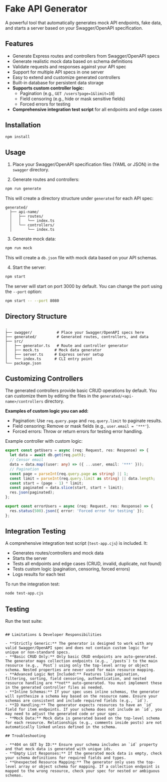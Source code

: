 # Fake API Generator

A powerful tool that automatically generates mock API endpoints, fake data, and starts a server based on your Swagger/OpenAPI specification.

## Features

- Generate Express routes and controllers from Swagger/OpenAPI specs
- Generate realistic mock data based on schema definitions
- Validate requests and responses against your API spec
- Support for multiple API specs in one server
- Easy to extend and customize generated controllers
- Built-in database for persistent data storage
- **Supports custom controller logic:**
  - Pagination (e.g., `GET /users?page=1&limit=10`)
  - Field censoring (e.g., hide or mask sensitive fields)
  - Forced errors for testing
- **Comprehensive integration test script** for all endpoints and edge cases

## Installation

```bash
npm install
```

## Usage

1. Place your Swagger/OpenAPI specification files (YAML or JSON) in the `swagger` directory.

2. Generate routes and controllers:
```bash
npm run generate
```

This will create a directory structure under `generated` for each API spec:
```
generated/
  ├── api-name/
  │   ├── routes/
  │   │   └── index.ts
  │   └── controllers/
  │       └── index.ts
```

3. Generate mock data:
```bash
npm run mock
```

This will create a `db.json` file with mock data based on your API schemas.

4. Start the server:
```bash
npm start
```

The server will start on port 3000 by default. You can change the port using the `--port` option:
```bash
npm start -- --port 8080
```

## Directory Structure

```
.
├── swagger/           # Place your Swagger/OpenAPI specs here
├── generated/         # Generated routes, controllers, and data
├── src/
│   ├── generator.ts   # Route and controller generator
│   ├── mock.ts       # Mock data generator
│   ├── server.ts     # Express server setup
│   └── index.ts      # CLI entry point
└── package.json
```

## Customizing Controllers

The generated controllers provide basic CRUD operations by default. You can customize them by editing the files in the `generated/<api-name>/controllers` directory.

**Examples of custom logic you can add:**
- Pagination: Use `req.query.page` and `req.query.limit` to paginate results.
- Field censoring: Remove or mask fields (e.g., `user.email = '***'`).
- Forced errors: Throw or return errors for testing error handling.

Example controller with custom logic:
```typescript
export const getUsers = async (req: Request, res: Response) => {
  let data = await db.get(req.path);
  // Censor email
  data = data.map((user: any) => ({ ...user, email: '***' }));
  // Pagination
  const page = parseInt(req.query.page as string) || 1;
  const limit = parseInt(req.query.limit as string) || data.length;
  const start = (page - 1) * limit;
  const paginated = data.slice(start, start + limit);
  res.json(paginated);
};

export const errorUsers = async (req: Request, res: Response) => {
  res.status(500).json({ error: 'Forced error for testing' });
};
```

## Integration Testing

A comprehensive integration test script (`test-app.cjs`) is included. It:
- Generates routes/controllers and mock data
- Starts the server
- Tests all endpoints and edge cases (CRUD, invalid, duplicate, not found)
- Tests custom logic (pagination, censoring, forced errors)
- Logs results for each test

To run the integration test:
```bash
node test-app.cjs
```

## Testing

Run the test suite:
```

## Limitations & Developer Responsibilities

- **Strictly Generic:** The generator is designed to work with any valid Swagger/OpenAPI spec and does not contain custom logic for unique or non-standard specs.
- **Basic CRUD Only:** Only basic CRUD endpoints are auto-generated. The generator maps collection endpoints (e.g., `/posts`) to the main resource (e.g., `Post`) using only the top-level array or object schema. Nested properties are never used for main resource mapping.
- **Advanced Logic Not Included:** Features like pagination, filtering, sorting, field censoring, authentication, and nested resource handling are **not** auto-generated. You must implement these in the generated controller files as needed.
- **Inline Schemas:** If your spec uses inline schemas, the generator will synthesize a schema key based on the resource name. Ensure your schemas are consistent and include required fields (e.g., `id`).
- **ID Handling:** The generator expects resources to have an `id` field for item endpoints. If your schema does not include an `id`, you may need to adjust the generated code or your spec.
- **Mock Data:** Mock data is generated based on the top-level schema for each resource. Relationships (e.g., comments inside posts) are not automatically linked unless defined in the schema.

## Troubleshooting

- **404 on GET by ID:** Ensure your schema includes an `id` property and that mock data is generated with unique ids.
- **Empty List Responses:** If the generated mock data is empty, check your schema definitions for required fields and types.
- **Unexpected Resource Mapping:** The generator only uses the top-level array or object schema for mapping. If a collection endpoint is mapped to the wrong resource, check your spec for nested or ambiguous schemas.